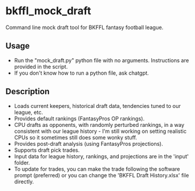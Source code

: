 # bkffl_mock_draft
Command line mock draft tool for BKFFL fantasy football league.

## Usage
* Run the "mock_draft.py" python file with no arguments. Instructions are provided in the script.
* If you don't know how to run a python file, ask chatgpt.

## Description
* Loads current keepers, historical draft data, tendencies tuned to our league, etc.
* Provides default rankings (FantasyPros OP rankings).
* CPU drafts as opponents, with randomly perturbed rankings, in a way consistent with our league history - I'm still working on setting realistic CPUs so it sometimes still does some wonky stuff.
* Provides post-draft analysis (using FantasyPros projections).
* Supports draft pick trades.
* Input data for league history, rankings, and projections are in the 'input' folder. 
* To update for trades, you can make the trade following the software prompt (preferred) or you can change the 'BKFFL  Draft History.xlsx' file directly.
